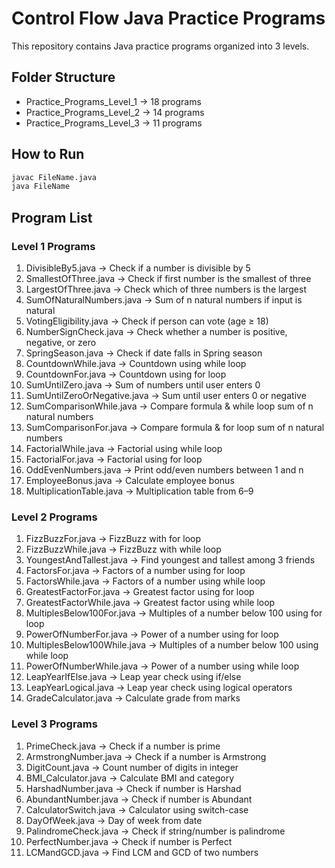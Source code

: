 # Control Flow Java Practice Programs

This repository contains Java practice programs organized into 3 levels.

## Folder Structure
- Practice_Programs_Level_1 → 18 programs
- Practice_Programs_Level_2 → 14 programs
- Practice_Programs_Level_3 → 11 programs

## How to Run
```bash
javac FileName.java
java FileName
```

## Program List

### Level 1 Programs
1. DivisibleBy5.java → Check if a number is divisible by 5
2. SmallestOfThree.java → Check if first number is the smallest of three
3. LargestOfThree.java → Check which of three numbers is the largest
4. SumOfNaturalNumbers.java → Sum of n natural numbers if input is natural
5. VotingEligibility.java → Check if person can vote (age ≥ 18)
6. NumberSignCheck.java → Check whether a number is positive, negative, or zero
7. SpringSeason.java → Check if date falls in Spring season
8. CountdownWhile.java → Countdown using while loop
9. CountdownFor.java → Countdown using for loop
10. SumUntilZero.java → Sum of numbers until user enters 0
11. SumUntilZeroOrNegative.java → Sum until user enters 0 or negative
12. SumComparisonWhile.java → Compare formula & while loop sum of n natural numbers
13. SumComparisonFor.java → Compare formula & for loop sum of n natural numbers
14. FactorialWhile.java → Factorial using while loop
15. FactorialFor.java → Factorial using for loop
16. OddEvenNumbers.java → Print odd/even numbers between 1 and n
17. EmployeeBonus.java → Calculate employee bonus
18. MultiplicationTable.java → Multiplication table from 6–9

### Level 2 Programs
1. FizzBuzzFor.java → FizzBuzz with for loop
2. FizzBuzzWhile.java → FizzBuzz with while loop
3. YoungestAndTallest.java → Find youngest and tallest among 3 friends
4. FactorsFor.java → Factors of a number using for loop
5. FactorsWhile.java → Factors of a number using while loop
6. GreatestFactorFor.java → Greatest factor using for loop
7. GreatestFactorWhile.java → Greatest factor using while loop
8. MultiplesBelow100For.java → Multiples of a number below 100 using for loop
9. PowerOfNumberFor.java → Power of a number using for loop
10. MultiplesBelow100While.java → Multiples of a number below 100 using while loop
11. PowerOfNumberWhile.java → Power of a number using while loop
12. LeapYearIfElse.java → Leap year check using if/else
13. LeapYearLogical.java → Leap year check using logical operators
14. GradeCalculator.java → Calculate grade from marks

### Level 3 Programs
1. PrimeCheck.java → Check if a number is prime
2. ArmstrongNumber.java → Check if a number is Armstrong
3. DigitCount.java → Count number of digits in integer
4. BMI_Calculator.java → Calculate BMI and category
5. HarshadNumber.java → Check if number is Harshad
6. AbundantNumber.java → Check if number is Abundant
7. CalculatorSwitch.java → Calculator using switch-case
8. DayOfWeek.java → Day of week from date
9. PalindromeCheck.java → Check if string/number is palindrome
10. PerfectNumber.java → Check if number is Perfect
11. LCMandGCD.java → Find LCM and GCD of two numbers
